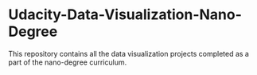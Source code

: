# Udacity-Data-Visualization-Nano-Degree
This repository contains all the data visualization projects completed as a part of the nano-degree curriculum.
